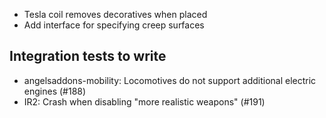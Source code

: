 - Tesla coil removes decoratives when placed
- Add interface for specifying creep surfaces

## Integration tests to write
- angelsaddons-mobility: Locomotives do not support additional electric engines (#188)
- IR2: Crash when disabling "more realistic weapons" (#191)
